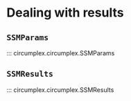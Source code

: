 # Dealing with results

## `SSMParams`

::: circumplex.circumplex.SSMParams

## `SSMResults`

::: circumplex.circumplex.SSMResults